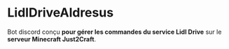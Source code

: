 # LidlDriveAldresus
Bot discord conçu **pour gérer les commandes du service Lidl Drive** sur le **serveur Minecraft Just2Craft**.
